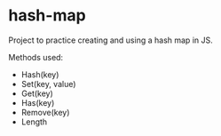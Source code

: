 # hash-map

Project to practice creating and using a hash map in JS.

Methods used:

- Hash(key)
- Set(key, value)
- Get(key)
- Has(key)
- Remove(key)
- Length
